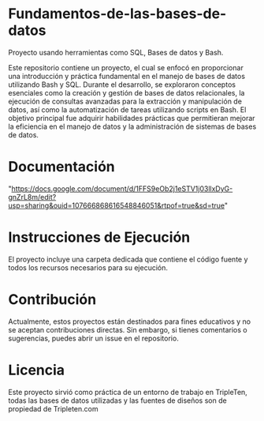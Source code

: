 # Fundamentos-de-las-bases-de-datos

Proyecto usando herramientas como SQL, Bases de datos y Bash.

Este repositorio contiene un proyecto, el cual se enfocó en proporcionar una introducción y práctica fundamental en el manejo de bases de datos utilizando Bash y SQL. Durante el desarrollo, se exploraron conceptos esenciales como la creación y gestión de bases de datos relacionales, la ejecución de consultas avanzadas para la extracción y manipulación de datos, así como la automatización de tareas utilizando scripts en Bash. El objetivo principal fue adquirir habilidades prácticas que permitieran mejorar la eficiencia en el manejo de datos y la administración de sistemas de bases de datos. 

# Documentación

"https://docs.google.com/document/d/1FFS9eOb2j1eSTV1j03llxDyG-gnZrL8m/edit?usp=sharing&ouid=107666868616548846051&rtpof=true&sd=true" 

# Instrucciones de Ejecución

El proyecto incluye una carpeta dedicada que contiene el código fuente y todos los recursos necesarios para su ejecución.

# Contribución

Actualmente, estos proyectos están destinados para fines educativos y no se aceptan contribuciones directas. Sin embargo, si tienes comentarios o sugerencias, puedes abrir un issue en el repositorio.

# Licencia

Este proyecto sirvió como práctica de un entorno de trabajo en TripleTen, todas las bases de datos utilizadas y las fuentes de diseños son de propiedad de Tripleten.com
